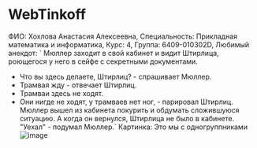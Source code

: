 # WebTinkoff

ФИО: Хохлова Анастасия Алексеевна, 
Специальность: Прикладная математика и информатика, 
Курс: 4, 
Группа: 6409-010302D, 
Любимый анекдот: 
` Мюллер заходит в свой кабинет и видит Штирлица, роющегося у него в сейфе с секретными документами.
- Что вы здесь делаете, Штирлиц? - спрашивает Мюллер.
- Трамвая жду - отвечает Штирлиц.
- Трамваи здесь не ходят.
- Они нигде не ходят, у трамваев нет ног, - парировал Штирлиц.
Мюллер вышел из кабинета покурить и обдумать сложившуюся ситуацию. А когда он вернулся, Штирлица не было в кабинете.
"Уехал" - подумал Мюллер.`
Картинка: Это мы с одногруппниками ![image](https://github.com/AnastasiaH0hlova/WebTinkoff/assets/88399387/a20cb7e8-5966-497b-a28f-e6e04fd51e0d)
